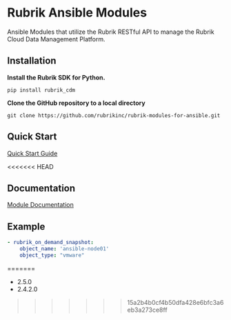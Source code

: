 #  Rubrik Ansible Modules
 
Ansible Modules that utilize the Rubrik RESTful API to manage the Rubrik Cloud Data Management Platform.

## Installation

**Install the Rubrik SDK for Python.**

`pip install rubrik_cdm`

**Clone the GitHub repository to a local directory**

`git clone https://github.com/rubrikinc/rubrik-modules-for-ansible.git`

## Quick Start

[Quick Start Guide](https://github.com/rubrikinc/rubrik-modules-for-ansible/blob/master/docs/quick-start.md)

<<<<<<< HEAD

## Documentation

[Module Documentation](https://rubrik.gitbook.io/rubrik-modules-for-ansible/)

## Example

```yaml
- rubrik_on_demand_snapshot:
    object_name: 'ansible-node01'
    object_type: "vmware"
```


=======
* 2.5.0
* 2.4.2.0
>>>>>>> 15a2b4b0cf4b50dfa428e6bfc3a6eb3a273ce8ff
